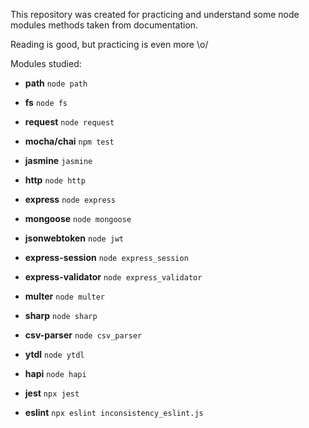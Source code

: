 This repository was created for practicing and understand some node modules methods taken from documentation. 

Reading is good, but practicing is even more \o/

Modules studied:

- **path**
``` node path ```

- **fs**
``` node fs ```

- **request**
``` node request ```

- **mocha/chai**
``` npm test ```

- **jasmine**
``` jasmine ```

- **http**
``` node http ```

- **express**
``` node express ```

- **mongoose**
``` node mongoose ```

- **jsonwebtoken**
``` node jwt ```

- **express-session**
``` node express_session ```

- **express-validator**
``` node express_validator ```

- **multer**
``` node multer ```

- **sharp**
``` node sharp ```

- **csv-parser**
``` node csv_parser ```

- **ytdl**
``` node ytdl ```

- **hapi**
``` node hapi ```

- **jest**
``` npx jest ```

- **eslint**
``` npx eslint inconsistency_eslint.js ```






